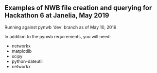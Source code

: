 ## Examples of NWB file creation and querying for Hackathon 6 at Janelia, May 2019

Running against pynwb 'dev' branch as of May 10, 2019

In addition to the pynwb requirements, you will need:
 * networkx
 * matplotlib
 * scipy 
 * python-dateutil 
 * networkx
